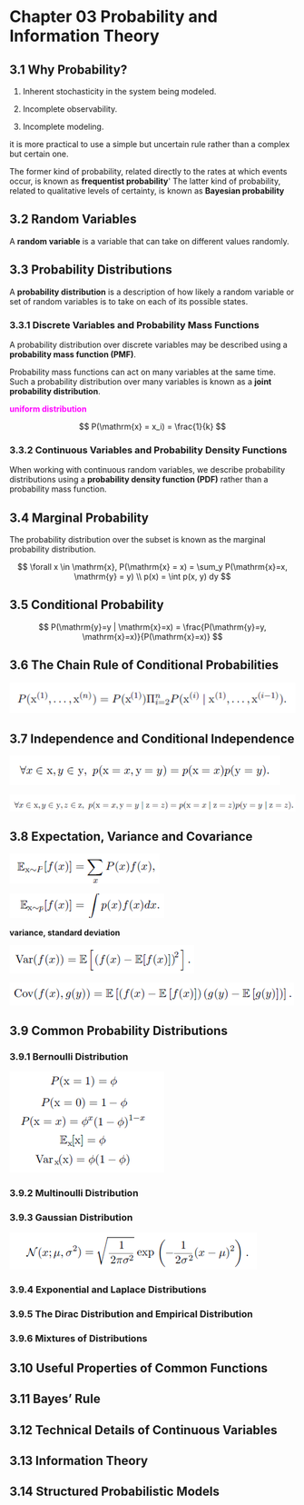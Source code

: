 # Chapter 03 Probability and Information Theory

## 3.1 Why Probability?

1. Inherent stochasticity in the system being modeled.

2. Incomplete observability.

3. Incomplete modeling.

it is more practical to use a simple but uncertain rule rather than a complex but certain one.

The former kind of probability, related directly to the rates at which events occur, is known as **frequentist probability**'
The latter kind of probability, related to qualitative levels of certainty, is known as **Bayesian probability**


## 3.2 Random Variables

A **random variable** is a variable that can take on different values randomly.


## 3.3 Probability Distributions

A **probability distribution** is a description of how likely a random variable or
set of random variables is to take on each of its possible states.


### 3.3.1 Discrete Variables and Probability Mass Functions

A probability distribution over discrete variables may be described using a **probability mass function (PMF)**.

Probability mass functions can act on many variables at the same time. Such a probability distribution over many variables is known as a **joint probability distribution**.

<font color=magenta>**uniform distribution**</font>

$$
P(\mathrm{x} = x_i) = \frac{1}{k}
$$


### 3.3.2 Continuous Variables and Probability Density Functions

When working with continuous random variables, we describe probability distributions using a **probability density function (PDF)** rather than a probability mass function.


## 3.4 Marginal Probability

The probability distribution over the subset is known as the marginal probability distribution.

$$
\forall x \in \mathrm{x}, P(\mathrm{x} = x) = \sum_y P(\mathrm{x}=x, \mathrm{y} = y) \\
p(x) = \int p(x, y) dy
$$


## 3.5 Conditional Probability

$$
P(\mathrm{y}=y | \mathrm{x}=x) = \frac{P(\mathrm{y}=y, \mathrm{x}=x)}{P(\mathrm{x}=x)}
$$


## 3.6 The Chain Rule of Conditional Probabilities

![img](res/03/001.png)


## 3.7 Independence and Conditional Independence

![img](res/03/002.png)

![img](res/03/003.png)


## 3.8 Expectation, Variance and Covariance

![img](res/03/004.png)

![img](res/03/005.png)

**variance, standard deviation**

![img](res/03/006.png)

![img](res/03/007.png)


## 3.9 Common Probability Distributions

### 3.9.1 Bernoulli Distribution

![img](res/03/008.png)

### 3.9.2 Multinoulli Distribution

### 3.9.3 Gaussian Distribution

![img](res/03/009.png)

### 3.9.4 Exponential and Laplace Distributions

### 3.9.5 The Dirac Distribution and Empirical Distribution

### 3.9.6 Mixtures of Distributions

## 3.10 Useful Properties of Common Functions

## 3.11 Bayes’ Rule

## 3.12 Technical Details of Continuous Variables

## 3.13 Information Theory

## 3.14 Structured Probabilistic Models

